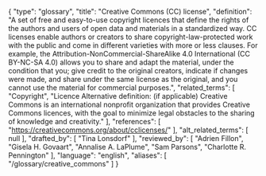 {
    "type": "glossary",
    "title": "Creative Commons (CC) license",
    "definition": "A set of free and easy-to-use copyright licences that define the rights of the authors and users of open data and materials in a standardized way. CC licenses enable authors or creators to share copyright-law-protected work with the public and come in different varieties with more or less clauses. For example, the Attribution-NonCommercial-ShareAlike 4.0 International (CC BY-NC-SA 4.0) allows you to share and adapt the material, under the condition that you; give credit to the original creators, indicate if changes were made, and share under the same license as the original, and you cannot use the material for commercial purposes.",
    "related_terms": [
        "Copyright",
        "Licence Alternative definition: (if applicable) Creative Commons is an international nonprofit organization that provides Creative Commons licences, with the goal to minimize legal obstacles to the sharing of knowledge and creativity."
    ],
    "references": [
        "https://creativecommons.org/about/cclicenses/"
    ],
    "alt_related_terms": [
        null
    ],
    "drafted_by": [
        "Tina Lonsdorf"
    ],
    "reviewed_by": [
        "Adrien Fillon",
        "Gisela H. Govaart",
        "Annalise A. LaPlume",
        "Sam Parsons",
        "Charlotte R. Pennington"
    ],
    "language": "english",
    "aliases": [
        "/glossary/creative_commons"
    ]
}